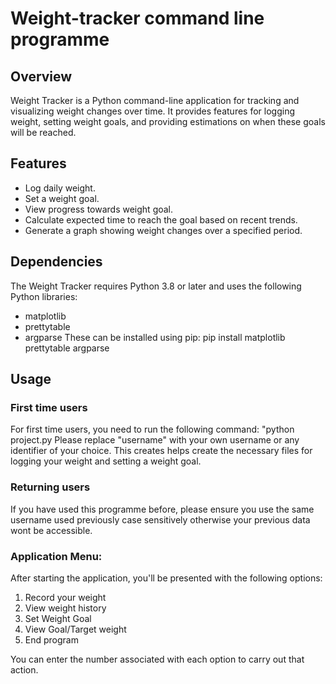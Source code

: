 # Weight-tracker command line programme

## Overview
Weight Tracker is a Python command-line application for tracking and visualizing weight changes over time. It provides features for logging weight, setting weight goals, and providing estimations on when these goals will be reached.

## Features
- Log daily weight.
- Set a weight goal.
- View progress towards weight goal.
- Calculate expected time to reach the goal based on recent trends.
- Generate a graph showing weight changes over a specified period.

## Dependencies
The Weight Tracker requires Python 3.8 or later and uses the following Python libraries:
- matplotlib
- prettytable
- argparse
These can be installed using pip:
pip install matplotlib prettytable argparse

## Usage
### First time users
For first time users, you need to run the following command:
"python project.py <username>
Please replace "username" with your own username or any identifier of your choice. This creates helps create the necessary files for logging your weight and setting a weight goal.

### Returning users
If you have used this programme before, please ensure you use the same username used previously case sensitively otherwise your previous data wont be accessible.

### Application Menu:
After starting the application, you'll be presented with the following options:
1. Record your weight
2. View weight history
3. Set Weight Goal
4. View Goal/Target weight
5. End program

You can enter the number associated with each option to carry out that action.